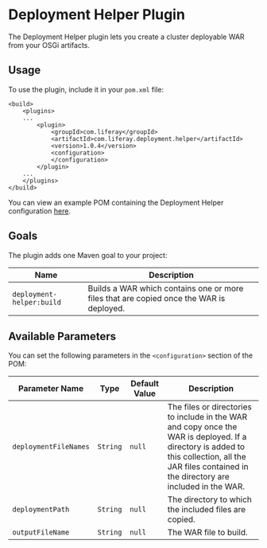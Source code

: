 # Deployment Helper Plugin [](id=deployment-helper-plugin)

The Deployment Helper plugin lets you create a cluster deployable WAR from your
OSGi artifacts.

## Usage [](id=usage)

To use the plugin, include it in your `pom.xml` file:

    <build>
        <plugins>
        ...
            <plugin>
                <groupId>com.liferay</groupId>
                <artifactId>com.liferay.deployment.helper</artifactId>
                <version>1.0.4</version>
                <configuration>
                </configuration>
            </plugin>
        ...
        </plugins>
    </build>

You can view an example POM containing the Deployment Helper configuration
[here](https://github.com/liferay/liferay-portal/blob/master/modules/util/deployment-helper/samples/pom.xml).

## Goals [](id=goals)

The plugin adds one Maven goal to your project:

Name | Description
---- | -----------
`deployment-helper:build` | Builds a WAR which contains one or more files that are copied once the WAR is deployed.

## Available Parameters [](id=available-parameters)

You can set the following parameters in the `<configuration>` section of the
POM:

Parameter Name | Type | Default Value | Description
------------- | ---- | ------------- | -----------
`deploymentFileNames` | `String` | `null` | The files or directories to include in the WAR and copy once the WAR is deployed. If a directory is added to this collection, all the JAR files contained in the directory are included in the WAR.
`deploymentPath` | `String` | `null` | The directory to which the included files are copied.
`outputFileName` | `String` | `null` | The WAR file to build.
